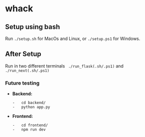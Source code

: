 # whack



## Setup using bash
Run ```
    ./setup.sh
    ```
    for MacOs and Linux, or
    ```
    ./setup.ps1
    ```
    for Windows.


## After Setup

Run in two different terminals 
    ``` 
    ./run_flask(.sh/.ps1)
    ```
    and
    ``` 
    ./run_next(.sh/.ps1)
    ```

### Future testing

-   **Backend:**
    ```
    -   cd backend/
    -   python app.py
    ```

-   **Frontend:**
    ```
    -   cd frontend/
    -   npm run dev
    ```
